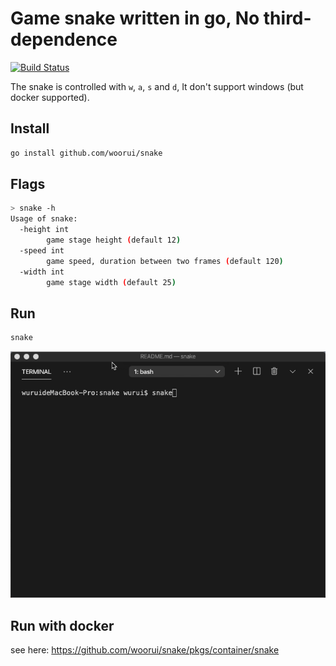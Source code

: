 # Game snake written in go, No third-dependence

[![Build Status](https://cloud.drone.io/api/badges/woorui/snake/status.svg)](https://cloud.drone.io/woorui/snake)

The snake is controlled with `w`, `a`, `s` and `d`, It don't support windows (but docker supported).

## Install

```bash
go install github.com/woorui/snake
```

## Flags

```bash
> snake -h
Usage of snake:
  -height int
        game stage height (default 12)
  -speed int
        game speed, duration between two frames (default 120)
  -width int
        game stage width (default 25)
```

## Run

```bash
snake
```

![Show the running result](snake_run.gif)

## Run with docker

see here: https://github.com/woorui/snake/pkgs/container/snake
